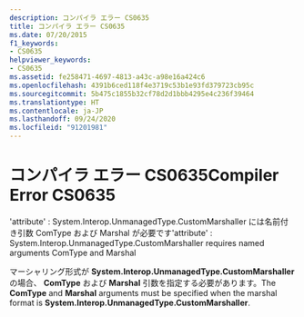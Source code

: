 ```yaml
---
description: コンパイラ エラー CS0635
title: コンパイラ エラー CS0635
ms.date: 07/20/2015
f1_keywords:
- CS0635
helpviewer_keywords:
- CS0635
ms.assetid: fe258471-4697-4813-a43c-a98e16a424c6
ms.openlocfilehash: 4391b6ced118f4e3719c53b1e93fd379723cb95c
ms.sourcegitcommit: 5b475c1855b32cf78d2d1bbb4295e4c236f39464
ms.translationtype: HT
ms.contentlocale: ja-JP
ms.lasthandoff: 09/24/2020
ms.locfileid: "91201981"
---
```

# <a name="compiler-error-cs0635"></a><span data-ttu-id="72b7a-103">コンパイラ エラー CS0635</span><span class="sxs-lookup"><span data-stu-id="72b7a-103">Compiler Error CS0635</span></span>

<span data-ttu-id="72b7a-104">'attribute' : System.Interop.UnmanagedType.CustomMarshaller には名前付き引数 ComType および Marshal が必要です</span><span class="sxs-lookup"><span data-stu-id="72b7a-104">'attribute' : System.Interop.UnmanagedType.CustomMarshaller requires named arguments ComType and Marshal</span></span>  
  
 <span data-ttu-id="72b7a-105">マーシャリング形式が **System.Interop.UnmanagedType.CustomMarshaller** の場合、 **ComType** および **Marshal** 引数を指定する必要があります。</span><span class="sxs-lookup"><span data-stu-id="72b7a-105">The **ComType** and **Marshal** arguments must be specified when the marshal format is **System.Interop.UnmanagedType.CustomMarshaller**.</span></span>
